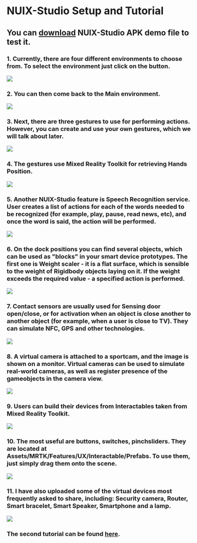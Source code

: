 # NUIX-Studio Setup and Tutorial

## You can [download](https://github.com/VRSimulator/NUIX-Studio-APP) NUIX-Studio APK demo file to test it.

### 1. Currently, there are four different environments to choose from. To select the environment just click on the button.
![](https://github.com/FedorIvachev/IoThingsLab-ReadmeFiles/blob/master/Tutorials/NUIX-Tutorial-Pictures/NUIX-Tutorial-1.png)

### 2. You can then come back to the Main environment.
![](https://github.com/FedorIvachev/IoThingsLab-ReadmeFiles/blob/master/Tutorials/NUIX-Tutorial-Pictures/NUIX-Tutorial-3.png)

### 3. Next, there are three gestures to use for performing actions. However, you can create and use your own gestures, which we will talk about later.
![](https://github.com/FedorIvachev/IoThingsLab-ReadmeFiles/blob/master/Tutorials/NUIX-Tutorial-Pictures/NUIX-Tutorial-4.png)

### 4. The gestures use Mixed Reality Toolkit for retrieving Hands Position.
![](https://github.com/FedorIvachev/IoThingsLab-ReadmeFiles/blob/master/Tutorials/NUIX-Tutorial-Pictures/NUIX-Tutorial-5.png)

### 5. Another NUIX-Studio feature is Speech Recognition service. User creates a list of actions for each of the words needed to be recognized (for example, play, pause, read news, etc), and once the word is said, the action will be performed.
![](https://github.com/FedorIvachev/IoThingsLab-ReadmeFiles/blob/master/Tutorials/NUIX-Tutorial-Pictures/NUIX-Tutorial-6.png)

### 6. On the dock positions you can find several objects, which can be used as "blocks" in your smart device prototypes. The first one is Weight scaler - it is a flat surface, which is sensible to the weight of Rigidbody objects laying on it. If the weight exceeds the required value - a specified action is  performed.
![](https://github.com/FedorIvachev/IoThingsLab-ReadmeFiles/blob/master/Tutorials/NUIX-Tutorial-Pictures/NUIX-Tutorial-7.png)

### 7. Contact sensors are usually used for Sensing door open/close, or for activation when an object is close another to another object (for example, when a user is close to TV). They can simulate NFC, GPS and other technologies.
![](https://github.com/FedorIvachev/IoThingsLab-ReadmeFiles/blob/master/Tutorials/NUIX-Tutorial-Pictures/NUIX-Tutorial-8.png)

### 8. A virtual camera is attached to a sportcam, and the image is shown on a monitor. Virtual cameras can be used to simulate real-world cameras, as well as register presence of the gameobjects in the camera view.
![](https://github.com/FedorIvachev/IoThingsLab-ReadmeFiles/blob/master/Tutorials/NUIX-Tutorial-Pictures/NUIX-Tutorial-9.png)

### 9. Users can build their devices from Interactables taken from Mixed Reality Toolkit.
![](https://github.com/FedorIvachev/IoThingsLab-ReadmeFiles/blob/master/Tutorials/NUIX-Tutorial-Pictures/NUIX-Tutorial-10.png)

### 10. The most useful are buttons, switches, pinchsliders. They are located at Assets/MRTK/Features/UX/Interactable/Prefabs. To use them, just simply drag them onto the scene.
![](https://github.com/FedorIvachev/IoThingsLab-ReadmeFiles/blob/master/Tutorials/NUIX-Tutorial-Pictures/NUIX-Tutorial-11.png)

### 11. I have also uploaded some of the virtual devices most frequently asked to share, including: Security camera, Router, Smart bracelet, Smart Speaker, Smartphone and a lamp.
![](https://github.com/FedorIvachev/IoThingsLab-ReadmeFiles/blob/master/Tutorials/NUIX-Tutorial-Pictures/NUIX-Tutorial-12.png)

### The second tutorial can be found [here](https://github.com/FedorIvachev/IoThingsLab-ReadmeFiles/blob/master/Tutorials/NUIXTutorial-2.md).
